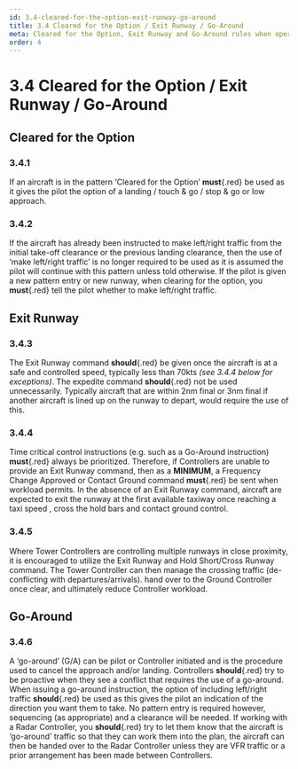 ```yaml
---
id: 3.4-cleared-for-the-option-exit-runway-go-around
title: 3.4 Cleared for the Option / Exit Runway / Go-Around
meta: Cleared for the Option, Exit Runway and Go-Around rules when operating a tower facility within Infinite Flight.
order: 4
---
```


# 3.4  Cleared for the Option / Exit Runway / Go-Around

 

## Cleared for the Option



### 3.4.1    

If an aircraft is in the pattern ‘Cleared for the Option’ **must**{.red} be used as it gives the pilot the option of a landing / touch & go / stop & go or low approach.



### 3.4.2    

If the aircraft has already been instructed to make left/right traffic from the initial take-off clearance or the previous landing clearance, then the use of ‘make left/right traffic’ is no longer required to be used as it is assumed the pilot will continue with this pattern unless told otherwise. If the pilot is given a new pattern entry or new runway, when clearing for the option, you **must**{.red} tell the pilot whether to make left/right traffic.



## Exit Runway



### 3.4.3    

The Exit Runway command **should**{.red} be given once the aircraft is at a safe and controlled speed, typically less than 70kts *(see 3.4.4 below for exceptions)*. The expedite command **should**{.red} not be used unnecessarily. Typically aircraft that are within 2nm final or 3nm final if another aircraft is lined up on the runway to depart, would require the use of this.



### 3.4.4

Time critical control instructions (e.g. such as a Go-Around instruction) **must**{.red} always be prioritized. Therefore, if Controllers are unable to provide an Exit Runway command, then as a **MINIMUM**, a Frequency Change Approved or Contact Ground command **must**{.red} be sent when workload permits. In the absence of an Exit Runway command, aircraft are expected to exit the runway at the first available taxiway once reaching a taxi speed , cross the hold bars and contact ground control.



### 3.4.5

Where Tower Controllers are controlling multiple runways in close proximity, it is encouraged to utilize the Exit Runway and Hold Short/Cross Runway command. The Tower Controller can then manage the crossing traffic (de-conflicting with departures/arrivals). hand over to the Ground Controller once clear, and ultimately reduce Controller workload.



## Go-Around 



### 3.4.6

A ‘go-around’ (G/A) can be pilot or Controller initiated and is the procedure used to cancel the approach and/or landing. Controllers **should**{.red} try to be proactive when they see a conflict that requires the use of a go-around. When issuing a go-around instruction, the option of including left/right traffic **should**{.red} be used as this gives the pilot an indication of the direction you want them to take. No pattern entry is required however, sequencing (as appropriate) and a clearance will be needed. If working with a Radar Controller, you **should**{.red} try to let them know that the aircraft is ‘go-around’ traffic so that they can work them into the plan, the aircraft can then be handed over to the Radar Controller unless they are VFR traffic or a prior arrangement has been made between Controllers.

 